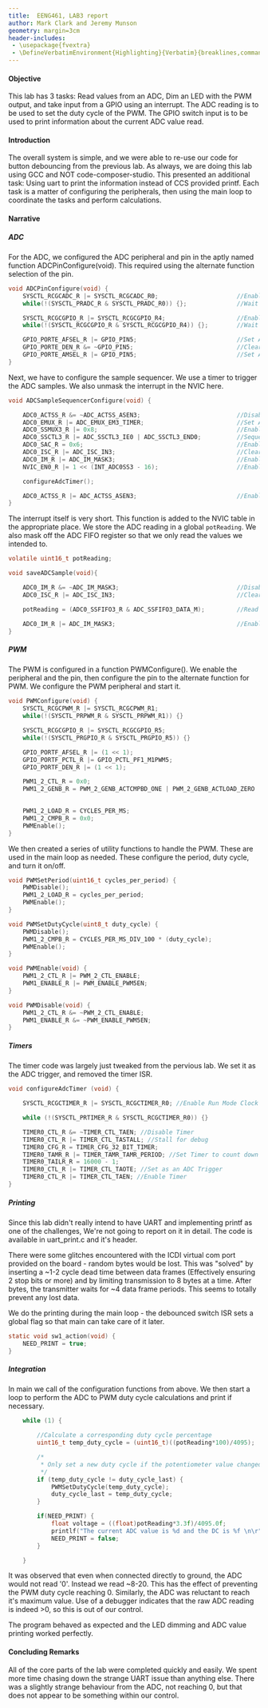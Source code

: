 ```yaml
---
title:  EENG461, LAB3 report
author: Mark Clark and Jeremy Munson
geometry: margin=3cm
header-includes:
 - \usepackage{fvextra}
 - \DefineVerbatimEnvironment{Highlighting}{Verbatim}{breaklines,commandchars=\\\{\}}
---
```


#### Objective

This lab has 3 tasks: Read values from an ADC, Dim an LED with the PWM output, and take input from a GPIO using an interrupt. The ADC reading is to be used to set the duty cycle of the PWM. The GPIO switch input is to be used to print information about the current ADC value read.

#### Introduction

The overall system is simple, and we were able to re-use our code for button debouncing from the previous lab. As always, we are doing this lab using GCC and NOT code-composer-studio. This presented an additional task: Using uart to print the information instead of CCS provided printf. Each task is a matter of configuring the peripherals, then using the main loop to coordinate the tasks and perform calculations.

#### Narrative

##### ADC

For the ADC, we configured the ADC peripheral and pin in the aptly named function ADCPinConfigure(void). This required using the alternate function selection of the pin.

```c
void ADCPinConfigure(void) {
    SYSCTL_RCGCADC_R |= SYSCTL_RCGCADC_R0;                      //Enable ADC Clock
    while(!(SYSCTL_PRADC_R & SYSCTL_PRADC_R0)) {};              //Wait for peripheral to be ready

    SYSCTL_RCGCGPIO_R |= SYSCTL_RCGCGPIO_R4;                    //Enable GPIO Pin for ADC (PE5)
    while(!(SYSCTL_RCGCGPIO_R & SYSCTL_RCGCGPIO_R4)) {};        //Wait fo peripheral to be ready

    GPIO_PORTE_AFSEL_R |= GPIO_PIN5;                            //Set Alternate Function Select
    GPIO_PORTE_DEN_R &= ~GPIO_PIN5;                             //Clear Digital Enable for Pin 5
    GPIO_PORTE_AMSEL_R |= GPIO_PIN5;                            //Set Alternate Mode Select
}
```


Next, we have to configure the sample sequencer. We use a timer to trigger the ADC samples. We also unmask the interrupt in the NVIC here.

```c
void ADCSampleSequencerConfigure(void) {

    ADC0_ACTSS_R &= ~ADC_ACTSS_ASEN3;                           //Disable Sequencer 3
    ADC0_EMUX_R |= ADC_EMUX_EM3_TIMER;                          //Set ADC as Timer Triggered
    ADC0_SSMUX3_R |= 0x8;                                       //Enable AIN8
    ADC0_SSCTL3_R |= ADC_SSCTL3_IE0 | ADC_SSCTL3_END0;          //Sequencer control
    ADC0_SAC_R = 0x6;                                           //Enables x64 Oversampling
    ADC0_ISC_R |= ADC_ISC_IN3;                                  //Clear Interrupt
    ADC0_IM_R |= ADC_IM_MASK3;                                  //Enable Interrupt
    NVIC_EN0_R |= 1 << (INT_ADC0SS3 - 16);                      //Enable NVIC for ADC0 Sequencer 3

    configureAdcTimer();

    ADC0_ACTSS_R |= ADC_ACTSS_ASEN3;                            //Enable Sequencer
}
```

The interrupt itself is very short. This function is added to the NVIC table in the appropriate place. We store the ADC reading in a global `potReading`. We also mask off the ADC FIFO register so that we only read the values we intended to.

```c
volatile uint16_t potReading;

void saveADCSample(void){

    ADC0_IM_R &= ~ADC_IM_MASK3;                                 //Disable Interrupt
    ADC0_ISC_R |= ADC_ISC_IN3;                                  //Clear Interrupt

    potReading = (ADC0_SSFIFO3_R & ADC_SSFIFO3_DATA_M);         //Read Potentiometer Value

    ADC0_IM_R |= ADC_IM_MASK3;                                  //Enable Interrupt
}
```

##### PWM

The PWM is configured in a function PWMConfigure(). We enable the peripheral and the pin, then configure the pin to the alternate function for PWM. We configure the PWM peripheral and start it.

```c
void PWMConfigure(void) {
    SYSCTL_RCGCPWM_R |= SYSCTL_RCGCPWM_R1;                                  //Enable PWM Module 1
    while(!(SYSCTL_PRPWM_R & SYSCTL_PRPWM_R1)) {}                           //Wait for peripheral to be ready

    SYSCTL_RCGCGPIO_R |= SYSCTL_RCGCGPIO_R5;                                //Enable GPIO Port F
    while(!(SYSCTL_PRGPIO_R & SYSCTL_PRGPIO_R5)) {}                         //Wait for peripheral to be ready

    GPIO_PORTF_AFSEL_R |= (1 << 1);                                         //Set Alternate Function for PF1
    GPIO_PORTF_PCTL_R |= GPIO_PCTL_PF1_M1PWM5;                              //Set Port Control to PF1 PWM value
    GPIO_PORTF_DEN_R |= (1 << 1);                                           //Set Digital Enable for PF1

    PWM1_2_CTL_R = 0x0;                                                     //Disable PWM1 Gen2
    PWM1_2_GENB_R = PWM_2_GENB_ACTCMPBD_ONE | PWM_2_GENB_ACTLOAD_ZERO | PWM_2_GENB_ACTZERO_ONE;
                                                                            //Set PWM1 Gen2-B comparator, load, and zero

    PWM1_2_LOAD_R = CYCLES_PER_MS;                                          //Set PWM Gen2 Period to 1ms
    PWM1_2_CMPB_R = 0x0;                                                    //Set Comparator value
    PWMEnable();                                                            //Enable PWM
}
```

We then created a series of utility functions to handle the PWM. These are used in the main loop as needed. These configure the period, duty cycle, and turn it on/off.

```c
void PWMSetPeriod(uint16_t cycles_per_period) {
    PWMDisable();                                                           //Disable PWM
    PWM1_2_LOAD_R = cycles_per_period;                                      //Set new period
    PWMEnable();                                                            //Enable PWM
}

void PWMSetDutyCycle(uint8_t duty_cycle) {
    PWMDisable();                                                           //Disable PWM
    PWM1_2_CMPB_R = CYCLES_PER_MS_DIV_100 * (duty_cycle);                   //Set new duty cycle
    PWMEnable();                                                            //Enable PWM
}

void PWMEnable(void) {
    PWM1_2_CTL_R |= PWM_2_CTL_ENABLE;                                       //Enable PWM1 Gen 2
    PWM1_ENABLE_R |= PWM_ENABLE_PWM5EN;                                     //Enable PWM1 Output 5
}

void PWMDisable(void) {
    PWM1_2_CTL_R &= ~PWM_2_CTL_ENABLE;                                      //Disable PWM1 Gen 2
    PWM1_ENABLE_R &= ~PWM_ENABLE_PWM5EN;                                    //Disable PWM1 Output 5
}
```

##### Timers

The timer code was largely just tweaked from the pervious lab. We set it as the ADC trigger, and removed the timer ISR.

```c
void configureAdcTimer (void) {

    SYSCTL_RCGCTIMER_R |= SYSCTL_RCGCTIMER_R0; //Enable Run Mode Clock Gating Control for Timer 0

    while (!(SYSCTL_PRTIMER_R & SYSCTL_RCGCTIMER_R0)) {}

    TIMER0_CTL_R &= ~TIMER_CTL_TAEN; //Disable Timer
    TIMER0_CTL_R |= TIMER_CTL_TASTALL; //Stall for debug
    TIMER0_CFG_R = TIMER_CFG_32_BIT_TIMER;
    TIMER0_TAMR_R |= TIMER_TAMR_TAMR_PERIOD; //Set Timer to count down periodically
    TIMER0_TAILR_R = 16000 - 1;
    TIMER0_CTL_R |= TIMER_CTL_TAOTE; //Set as an ADC Trigger
    TIMER0_CTL_R |= TIMER_CTL_TAEN; //Enable Timer
}
```

##### Printing

Since this lab didn't really intend to have UART and implementing printf as one of the challenges, We're not going to report on it in detail. The code is available in uart_print.c and it's header.

There were some glitches encountered with the ICDI virtual com port provided on the board - random bytes would be lost. This was "solved" by inserting a ~1-2 cycle dead time between data frames (Effectively ensuring 2 stop bits or more) and by limiting transmission to 8 bytes at a time. After  bytes, the transmitter waits for ~4 data frame periods. This seems to totally prevent any lost data.

We do the printing during the main loop - the debounced switch ISR sets a global flag so that main can take care of it later.
```c
static void sw1_action(void) {
	NEED_PRINT = true;
}
```

##### Integration

In main we call of the configuration functions from above. We then start a loop to perform the ADC to PWM duty cycle calculations and print if necessary.

```c
	while (1) {

        //Calculate a corresponding duty cycle percentage
		uint16_t temp_duty_cycle = (uint16_t)((potReading*100)/4095);

        /*
         * Only set a new duty cycle if the potentiometer value changed
         */
		if (temp_duty_cycle != duty_cycle_last) {
			PWMSetDutyCycle(temp_duty_cycle);
			duty_cycle_last = temp_duty_cycle;
		}

		if(NEED_PRINT) {
			float voltage = ((float)potReading*3.3f)/4095.0f;
			printlf("The current ADC value is %d and the DC is %f \n\r", potReading, &voltage);
			NEED_PRINT = false;
		}

	}
```

It was observed that even when connected directly to ground, the ADC would not read '0'. Instead we read ~8-20. This has the effect of preventing the PWM duty cycle reaching 0. Similarly, the ADC was reluctant to reach it's maximum value. Use of a debugger indicates that the raw ADC reading is indeed >0, so this is out of our control.

The program behaved as expected and the LED dimming and ADC value printing worked perfectly.

#### Concluding Remarks
All of the core parts of the lab were completed quickly and easily. We spent more time chasing down the strange UART issue than anything else. There was a slightly strange behaviour from the ADC, not reaching 0, but that does not appear to be something within our control.


